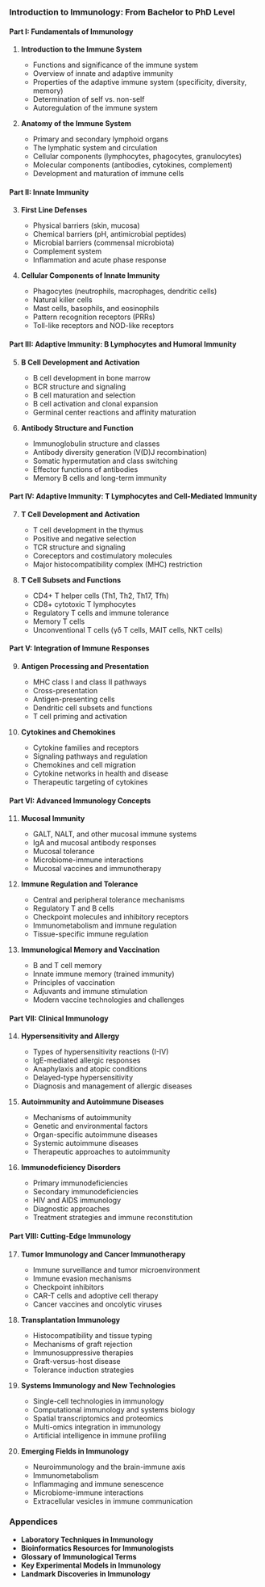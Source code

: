 ### Introduction to Immunology: From Bachelor to PhD Level

#### Part I: Fundamentals of Immunology

1. **Introduction to the Immune System**
   - Functions and significance of the immune system
   - Overview of innate and adaptive immunity
   - Properties of the adaptive immune system (specificity, diversity, memory)
   - Determination of self vs. non-self
   - Autoregulation of the immune system

2. **Anatomy of the Immune System**
   - Primary and secondary lymphoid organs
   - The lymphatic system and circulation
   - Cellular components (lymphocytes, phagocytes, granulocytes)
   - Molecular components (antibodies, cytokines, complement)
   - Development and maturation of immune cells

#### Part II: Innate Immunity

3. **First Line Defenses**
   - Physical barriers (skin, mucosa)
   - Chemical barriers (pH, antimicrobial peptides)
   - Microbial barriers (commensal microbiota)
   - Complement system
   - Inflammation and acute phase response

4. **Cellular Components of Innate Immunity**
   - Phagocytes (neutrophils, macrophages, dendritic cells)
   - Natural killer cells
   - Mast cells, basophils, and eosinophils
   - Pattern recognition receptors (PRRs)
   - Toll-like receptors and NOD-like receptors

#### Part III: Adaptive Immunity: B Lymphocytes and Humoral Immunity

5. **B Cell Development and Activation**
   - B cell development in bone marrow
   - BCR structure and signaling
   - B cell maturation and selection
   - B cell activation and clonal expansion
   - Germinal center reactions and affinity maturation

6. **Antibody Structure and Function**
   - Immunoglobulin structure and classes
   - Antibody diversity generation (V(D)J recombination)
   - Somatic hypermutation and class switching
   - Effector functions of antibodies
   - Memory B cells and long-term immunity

#### Part IV: Adaptive Immunity: T Lymphocytes and Cell-Mediated Immunity

7. **T Cell Development and Activation**
   - T cell development in the thymus
   - Positive and negative selection
   - TCR structure and signaling
   - Coreceptors and costimulatory molecules
   - Major histocompatibility complex (MHC) restriction

8. **T Cell Subsets and Functions**
   - CD4+ T helper cells (Th1, Th2, Th17, Tfh)
   - CD8+ cytotoxic T lymphocytes
   - Regulatory T cells and immune tolerance
   - Memory T cells
   - Unconventional T cells (γδ T cells, MAIT cells, NKT cells)

#### Part V: Integration of Immune Responses

9. **Antigen Processing and Presentation**
   - MHC class I and class II pathways
   - Cross-presentation
   - Antigen-presenting cells
   - Dendritic cell subsets and functions
   - T cell priming and activation

10. **Cytokines and Chemokines**
    - Cytokine families and receptors
    - Signaling pathways and regulation
    - Chemokines and cell migration
    - Cytokine networks in health and disease
    - Therapeutic targeting of cytokines

#### Part VI: Advanced Immunology Concepts

11. **Mucosal Immunity**
    - GALT, NALT, and other mucosal immune systems
    - IgA and mucosal antibody responses
    - Mucosal tolerance
    - Microbiome-immune interactions
    - Mucosal vaccines and immunotherapy

12. **Immune Regulation and Tolerance**
    - Central and peripheral tolerance mechanisms
    - Regulatory T and B cells
    - Checkpoint molecules and inhibitory receptors
    - Immunometabolism and immune regulation
    - Tissue-specific immune regulation

13. **Immunological Memory and Vaccination**
    - B and T cell memory
    - Innate immune memory (trained immunity)
    - Principles of vaccination
    - Adjuvants and immune stimulation
    - Modern vaccine technologies and challenges

#### Part VII: Clinical Immunology

14. **Hypersensitivity and Allergy**
    - Types of hypersensitivity reactions (I-IV)
    - IgE-mediated allergic responses
    - Anaphylaxis and atopic conditions
    - Delayed-type hypersensitivity
    - Diagnosis and management of allergic diseases

15. **Autoimmunity and Autoimmune Diseases**
    - Mechanisms of autoimmunity
    - Genetic and environmental factors
    - Organ-specific autoimmune diseases
    - Systemic autoimmune diseases
    - Therapeutic approaches to autoimmunity

16. **Immunodeficiency Disorders**
    - Primary immunodeficiencies
    - Secondary immunodeficiencies
    - HIV and AIDS immunology
    - Diagnostic approaches
    - Treatment strategies and immune reconstitution

#### Part VIII: Cutting-Edge Immunology

17. **Tumor Immunology and Cancer Immunotherapy**
    - Immune surveillance and tumor microenvironment
    - Immune evasion mechanisms
    - Checkpoint inhibitors
    - CAR-T cells and adoptive cell therapy
    - Cancer vaccines and oncolytic viruses

18. **Transplantation Immunology**
    - Histocompatibility and tissue typing
    - Mechanisms of graft rejection
    - Immunosuppressive therapies
    - Graft-versus-host disease
    - Tolerance induction strategies

19. **Systems Immunology and New Technologies**
    - Single-cell technologies in immunology
    - Computational immunology and systems biology
    - Spatial transcriptomics and proteomics
    - Multi-omics integration in immunology
    - Artificial intelligence in immune profiling

20. **Emerging Fields in Immunology**
    - Neuroimmunology and the brain-immune axis
    - Immunometabolism
    - Inflammaging and immune senescence
    - Microbiome-immune interactions
    - Extracellular vesicles in immune communication

### Appendices

- **Laboratory Techniques in Immunology**
- **Bioinformatics Resources for Immunologists**
- **Glossary of Immunological Terms**
- **Key Experimental Models in Immunology**
- **Landmark Discoveries in Immunology**